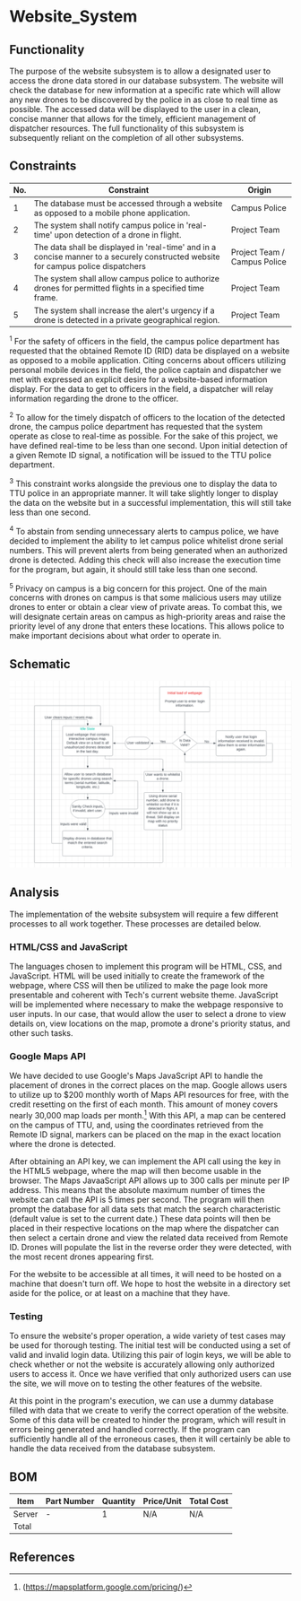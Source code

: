 # Website_System
## Functionality
The purpose of the website subsystem is to allow a designated user to access the drone data stored in our database subsystem. The website will check the database for new information at a specific rate which will allow any new drones to be discovered by the police in as close to real time as possible. The accessed data will be displayed to the user in a clean, concise manner that allows for the timely, efficient management of dispatcher resources. The full functionality of this subsystem is subsequently reliant on the completion of all other subsystems.

## Constraints
| No.| Constraint | Origin |
| -- | --------- |--------|
|  1 | The database must be accessed through a website as opposed to a mobile phone application. | Campus Police |
|  2 | The system shall notify campus police in 'real-time' upon detection of a drone in flight. | Project Team |                          
|  3 | The data shall be displayed in 'real-time' and in a concise manner to a securely constructed website for campus police dispatchers         | Project Team / Campus Police |  
|  4 | The system shall allow campus police to authorize drones for permitted flights in a specified time frame. | Project Team |  
|  5 | The system shall increase the alert's urgency if a drone is detected in a private geographical region. | Project Team |  

<sup>1</sup> For the safety of officers in the field, the campus police department has requested that the obtained Remote ID (RID) data be displayed on a website as opposed to a mobile application. Citing concerns about officers utilizing personal mobile devices in the field, the police captain and dispatcher we met with expressed an explicit desire for a website-based information display. For the data to get to officers in the field, a dispatcher will relay information regarding the drone to the officer.

<sup>2</sup> To allow for the timely dispatch of officers to the location of the detected drone, the campus police department has requested that the system operate as close to real-time as possible. For the sake of this project, we have defined real-time to be less than one second. Upon initial detection of a given Remote ID signal, a notification will be issued to the TTU police department. 

<sup>3</sup> This constraint works alongside the previous one to display the data to TTU police in an appropriate manner. It will take slightly longer to display the data on the website but in a successful implementation, this will still take less than one second. 

<sup>4</sup> To abstain from sending unnecessary alerts to campus police, we have decided to implement the ability to let campus police whitelist drone serial numbers. This will prevent alerts from being generated when an authorized drone is detected. Adding this check will also increase the execution time for the program, but again, it should still take less than one second. 

<sup>5</sup> Privacy on campus is a big concern for this project. One of the main concerns with drones on campus is that some malicious users may utilize drones to enter or obtain a clear view of private areas. To combat this, we will designate certain areas on campus as high-priority areas and raise the priority level of any drone that enters these locations. This allows police to make important decisions about what order to operate in.

## Schematic
<img src="/Documentation/Images/flow_control_v3.png" >

## Analysis

The implementation of the website subsystem will require a few different processes to all work together. These processes are detailed below.

### HTML/CSS and JavaScript

The languages chosen to implement this program will be HTML, CSS, and JavaScript. HTML will be used initially to create the framework of the webpage, where CSS will then be utilized to make the page look more presentable and coherent with Tech's current website theme. JavaScript will be implemented where necessary to make the webpage responsive to user inputs. In our case, that would allow the user to select a drone to view details on, view locations on the map, promote a drone's priority status, and other such tasks.

### Google Maps API
We have decided to use Google's Maps JavaScript API to handle the placement of drones in the correct places on the map. Google allows users to utilize up to $200 monthly worth of Maps API resources for free, with the credit resetting on the first of each month. This amount of money covers nearly 30,000 map loads per month.[^1] With this API, a map can be centered on the campus of TTU, and, using the coordinates retrieved from the Remote ID signal, markers can be placed on the map in the exact location where the drone is detected. 

After obtaining an API key, we can implement the API call using the key in the HTML5 webpage, where the map will then become usable in the browser. The Maps JavaaScript API allows up to 300 calls per minute per IP address. This means that the absolute maximum number of times the website can call the API is 5 times per second. The program will then prompt the database for all data sets that match the search characteristic (default value is set to the current date.) These data points will then be placed in their respective locations on the map where the dispatcher can then select a certain drone and view the related data received from Remote ID. Drones will populate the list in the reverse order they were detected, with the most recent drones appearing first.

For the website to be accessible at all times, it will need to be hosted on a machine that doesn't turn off. We hope to host the website in a directory set aside for the police, or at least on a machine that they have. 

### Testing

To ensure the website's proper operation, a wide variety of test cases may be used for thorough testing. The initial test will be conducted using a set of valid and invalid login data. Utilizing this pair of login keys, we will be able to check whether or not the website is accurately allowing only authorized users to access it. Once we have verified that only authorized users can use the site, we will move on to testing the other features of the website. 

At this point in the program's execution, we can use a dummy database filled with data that we create to verify the correct operation of the website. Some of this data will be created to hinder the program, which will result in errors being generated and handled correctly. If the program can sufficiently handle all of the erroneous cases, then it will certainly be able to handle the data received from the database subsystem. 

## BOM
| Item     | Part Number | Quantity | Price/Unit     | Total Cost |
| -------- | ------------| -------- |----------------|------------|
|Server    |            -|         1|             N/A|         N/A|
|Total     |             |          |                |            |

## References
<!-- This is how to do footnotes for the references: --> 
[^1]: (https://mapsplatform.google.com/pricing/)
<!--etc.-->
